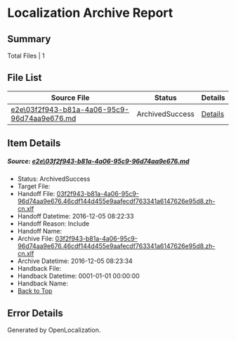 # <a name='report-top'></a> Localization Archive Report

## Summary
 Total Files | 1

## File List
 Source File | Status | Details 
 ----------- | ------ | ------- 
 [e2e\03f2f943-b81a-4a06-95c9-96d74aa9e676.md](https://github.com/OpenLocalizationTestOrg/ol-test0/blob/3c8c99695ca0083ccccdbfd3001c747b8ce6436a/e2e/03f2f943-b81a-4a06-95c9-96d74aa9e676.md) | ArchivedSuccess | [Details](#adecab8679d5c831db6e48d335fb212ce259465e1)

## Item Details
##### <a name='adecab8679d5c831db6e48d335fb212ce259465e1'></a> Source: [e2e\03f2f943-b81a-4a06-95c9-96d74aa9e676.md](https://github.com/OpenLocalizationTestOrg/ol-test0/blob/3c8c99695ca0083ccccdbfd3001c747b8ce6436a/e2e/03f2f943-b81a-4a06-95c9-96d74aa9e676.md)
* Status: ArchivedSuccess
* Target File: 
* Handoff File: [03f2f943-b81a-4a06-95c9-96d74aa9e676.46cdf144d455e9aafecdf763341a6147626e95d8.zh-cn.xlf](https://github.com/OpenLocalizationTestOrg/ol-test0-handoff/blob/0b8bcfd038c530a23719a1f5884099630da48223/ol-handoff/OpenLocalizationTestOrg/ol-test0-zhcn/qimu/ht/03f2f943-b81a-4a06-95c9-96d74aa9e676.46cdf144d455e9aafecdf763341a6147626e95d8.zh-cn.xlf)
* Handoff Datetime: 2016-12-05 08:22:33
* Handoff Reason: Include
* Handoff Name: 
* Archive File: [03f2f943-b81a-4a06-95c9-96d74aa9e676.46cdf144d455e9aafecdf763341a6147626e95d8.zh-cn.xlf](https://github.com/OpenLocalizationTestOrg/ol-test0-handoff/blob/7e7d58bdeeb1bdd35238d1a0dafceb5eccc45285/ol-archive/OpenLocalizationTestOrg/ol-test0-zhcn/qimu/ht/03f2f943-b81a-4a06-95c9-96d74aa9e676.46cdf144d455e9aafecdf763341a6147626e95d8.zh-cn.xlf)
* Archive Datetime: 2016-12-05 08:23:34
* Handback File: 
* Handback Datetime: 0001-01-01 00:00:00
* Handback Name: 
* [Back to Top](#report-top)


## Error Details

Generated by OpenLocalization.
